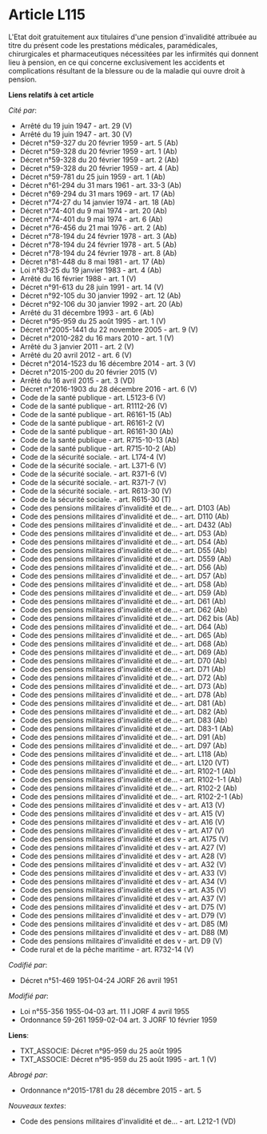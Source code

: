 # Article L115

L'Etat doit gratuitement aux titulaires d'une pension d'invalidité attribuée au titre du présent code les prestations
médicales, paramédicales, chirurgicales et pharmaceutiques nécessitées par les infirmités qui donnent lieu à pension, en ce
qui concerne exclusivement les accidents et complications résultant de la blessure ou de la maladie qui ouvre droit à
pension.

**Liens relatifs à cet article**

_Cité par_:

  - Arrêté du 19 juin 1947 - art. 29 (V)
  - Arrêté du 19 juin 1947 - art. 30 (V)
  - Décret n°59-327 du 20 février 1959 - art. 5 (Ab)
  - Décret n°59-328 du 20 février 1959 - art. 1 (Ab)
  - Décret n°59-328 du 20 février 1959 - art. 2 (Ab)
  - Décret n°59-328 du 20 février 1959 - art. 4 (Ab)
  - Décret n°59-781 du 25 juin 1959 - art. 1 (Ab)
  - Décret n°61-294 du 31 mars 1961 - art. 33-3 (Ab)
  - Décret n°69-294 du 31 mars 1969 - art. 17 (Ab)
  - Décret n°74-27 du 14 janvier 1974 - art. 18 (Ab)
  - Décret n°74-401 du 9 mai 1974 - art. 20 (Ab)
  - Décret n°74-401 du 9 mai 1974 - art. 6 (Ab)
  - Décret n°76-456 du 21 mai 1976 - art. 2 (Ab)
  - Décret n°78-194 du 24 février 1978 - art. 3 (Ab)
  - Décret n°78-194 du 24 février 1978 - art. 5 (Ab)
  - Décret n°78-194 du 24 février 1978 - art. 8 (Ab)
  - Décret n°81-448 du 8 mai 1981 - art. 17 (Ab)
  - Loi n°83-25 du 19 janvier 1983 - art. 4 (Ab)
  - Arrêté du 16 février 1988 - art. 1 (V)
  - Décret n°91-613 du 28 juin 1991 - art. 14 (V)
  - Décret n°92-105 du 30 janvier 1992 - art. 12 (Ab)
  - Décret n°92-106 du 30 janvier 1992 - art. 20 (Ab)
  - Arrêté du 31 décembre 1993 - art. 6 (Ab)
  - Décret n°95-959 du 25 août 1995 - art. 1 (V)
  - Décret n°2005-1441 du 22 novembre 2005 - art. 9 (V)
  - Décret n°2010-282 du 16 mars 2010 - art. 1 (V)
  - Arrêté du 3 janvier 2011 - art. 2 (V)
  - Arrêté du 20 avril 2012 - art. 6 (V)
  - Décret n°2014-1523 du 16 décembre 2014 - art. 3 (V)
  - Décret n°2015-200 du 20 février 2015 (V)
  - Arrêté du 16 avril 2015 - art. 3 (VD)
  - Décret n°2016-1903 du 28 décembre 2016 - art. 6 (V)
  - Code de la santé publique - art. L5123-6 (V)
  - Code de la santé publique - art. R1112-26 (V)
  - Code de la santé publique - art. R6161-15 (Ab)
  - Code de la santé publique - art. R6161-2 (V)
  - Code de la santé publique - art. R6161-30 (Ab)
  - Code de la santé publique - art. R715-10-13 (Ab)
  - Code de la santé publique - art. R715-10-2 (Ab)
  - Code de la sécurité sociale. - art. L174-4 (V)
  - Code de la sécurité sociale. - art. L371-6 (V)
  - Code de la sécurité sociale. - art. R371-6 (V)
  - Code de la sécurité sociale. - art. R371-7 (V)
  - Code de la sécurité sociale. - art. R613-30 (V)
  - Code de la sécurité sociale. - art. R615-30 (T)
  - Code des pensions militaires d'invalidité et de... - art. D103 (Ab)
  - Code des pensions militaires d'invalidité et de... - art. D110 (Ab)
  - Code des pensions militaires d'invalidité et de... - art. D432 (Ab)
  - Code des pensions militaires d'invalidité et de... - art. D53 (Ab)
  - Code des pensions militaires d'invalidité et de... - art. D54 (Ab)
  - Code des pensions militaires d'invalidité et de... - art. D55 (Ab)
  - Code des pensions militaires d'invalidité et de... - art. D559 (Ab)
  - Code des pensions militaires d'invalidité et de... - art. D56 (Ab)
  - Code des pensions militaires d'invalidité et de... - art. D57 (Ab)
  - Code des pensions militaires d'invalidité et de... - art. D58 (Ab)
  - Code des pensions militaires d'invalidité et de... - art. D59 (Ab)
  - Code des pensions militaires d'invalidité et de... - art. D61 (Ab)
  - Code des pensions militaires d'invalidité et de... - art. D62 (Ab)
  - Code des pensions militaires d'invalidité et de... - art. D62 bis (Ab)
  - Code des pensions militaires d'invalidité et de... - art. D64 (Ab)
  - Code des pensions militaires d'invalidité et de... - art. D65 (Ab)
  - Code des pensions militaires d'invalidité et de... - art. D68 (Ab)
  - Code des pensions militaires d'invalidité et de... - art. D69 (Ab)
  - Code des pensions militaires d'invalidité et de... - art. D70 (Ab)
  - Code des pensions militaires d'invalidité et de... - art. D71 (Ab)
  - Code des pensions militaires d'invalidité et de... - art. D72 (Ab)
  - Code des pensions militaires d'invalidité et de... - art. D73 (Ab)
  - Code des pensions militaires d'invalidité et de... - art. D78 (Ab)
  - Code des pensions militaires d'invalidité et de... - art. D81 (Ab)
  - Code des pensions militaires d'invalidité et de... - art. D82 (Ab)
  - Code des pensions militaires d'invalidité et de... - art. D83 (Ab)
  - Code des pensions militaires d'invalidité et de... - art. D83-1 (Ab)
  - Code des pensions militaires d'invalidité et de... - art. D91 (Ab)
  - Code des pensions militaires d'invalidité et de... - art. D97 (Ab)
  - Code des pensions militaires d'invalidité et de... - art. L118 (Ab)
  - Code des pensions militaires d'invalidité et de... - art. L120 (VT)
  - Code des pensions militaires d'invalidité et de... - art. R102-1 (Ab)
  - Code des pensions militaires d'invalidité et de... - art. R102-1-1 (Ab)
  - Code des pensions militaires d'invalidité et de... - art. R102-2 (Ab)
  - Code des pensions militaires d'invalidité et de... - art. R102-2-1 (Ab)
  - Code des pensions militaires d'invalidité et des v - art. A13 (V)
  - Code des pensions militaires d'invalidité et des v - art. A15 (V)
  - Code des pensions militaires d'invalidité et des v - art. A16 (V)
  - Code des pensions militaires d'invalidité et des v - art. A17 (V)
  - Code des pensions militaires d'invalidité et des v - art. A175 (V)
  - Code des pensions militaires d'invalidité et des v - art. A27 (V)
  - Code des pensions militaires d'invalidité et des v - art. A28 (V)
  - Code des pensions militaires d'invalidité et des v - art. A32 (V)
  - Code des pensions militaires d'invalidité et des v - art. A33 (V)
  - Code des pensions militaires d'invalidité et des v - art. A34 (V)
  - Code des pensions militaires d'invalidité et des v - art. A35 (V)
  - Code des pensions militaires d'invalidité et des v - art. A37 (V)
  - Code des pensions militaires d'invalidité et des v - art. D75 (V)
  - Code des pensions militaires d'invalidité et des v - art. D79 (V)
  - Code des pensions militaires d'invalidité et des v - art. D85 (M)
  - Code des pensions militaires d'invalidité et des v - art. D88 (M)
  - Code des pensions militaires d'invalidité et des v - art. D9 (V)
  - Code rural et de la pêche maritime - art. R732-14 (V)

_Codifié par_:

  - Décret n°51-469 1951-04-24 JORF 26 avril 1951

_Modifié par_:

  - Loi n°55-356 1955-04-03 art. 11 I JORF 4 avril 1955
  - Ordonnance 59-261 1959-02-04 art. 3 JORF 10 février 1959

**Liens**:

  - TXT_ASSOCIE: Décret n°95-959 du 25 août 1995
  - TXT_ASSOCIE: Décret n°95-959 du 25 août 1995 - art. 1 (V)

_Abrogé par_:

  - Ordonnance n°2015-1781 du 28 décembre 2015 - art. 5

_Nouveaux textes_:

  - Code des pensions militaires d'invalidité et de... - art. L212-1 (VD)
